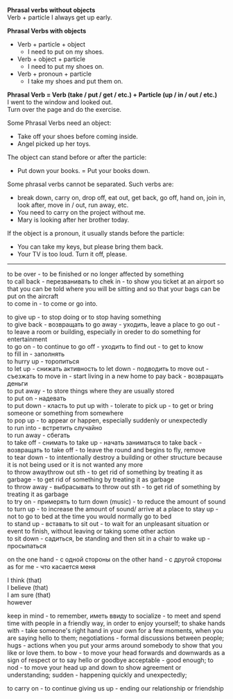 **Phrasal verbs without objects**  
Verb + particle	I always get up early.  

**Phrasal Verbs with objects**  
* Verb + particle + object  
    * I need to put on my shoes.
* Verb + object + particle  
  * I need to put my shoes on.
* Verb + pronoun + particle 
  * I take my shoes and put them on. 

**Phrasal Verb = Verb (take / put / get / etc.) + Particle (up / in / out / etc.)**  
I went to the window and looked out.  
Turn over the page and do the exercise.  

Some Phrasal Verbs need an object:
* Take off your shoes before coming inside.
* Angel picked up her toys.
  
The object can stand before or after the particle:
* Put down your books. = Put your books down.
  
Some phrasal verbs cannot be separated. Such verbs are:
* break down, carry on, drop off, eat out, get back, go off, hand on, join in, look after, move in / out, run away, etc.
* You need to carry on the project without me.
* Mary is looking after her brother today.

If the object is a pronoun, it usually stands before the particle:
* You can take my keys, but please bring them back.
* Your TV is too loud. Turn it off, please.
---

to be over - to be finished or no longer affected by something  
to call back - перезванивать 
to chek in -	to show you ticket at an airport so that you can be told where you will be sitting and so that your bags can be put on the aircraft  
to come in - to come or go into. 





to give up - to stop doing or to stop having something  
to give back - возвращать 
to go away	- уходить, leave a place 
to go out -	to leave a room or building, especially in oreder to do something for entertainment  
to go on -	to continue
to go off - уходить
to find out	- to get to know   
to fill in	- заполнять  
to hurry up	- торопиться  
to let up - снижать активность
to let down - подводить
to move out	- съезжать 
to move in - start living in a new home
to pay back - возвращать деньги  
to put away	- to store things where they are usually stored  
to put on	- надевать  
to put down - класть
to put up with - tolerate
to pick up - to get or bring someone or something from somewhere  
to pop up -	to appear or happen, especially suddenly or unexpectedly  
to run into	- встретить случайно  
to run away	- сбегать  
to take off - снимать
to take up - начать заниматься
to take back - возвращать
to take off -	to leave the round and begins to fly, remove  
to tear down -	to intentionally destroy  a building or other structure because it is not being used or it is not wanted any more   
to throw awaythrow out sth	- to get rid of something by treating it as garbage   	- to get rid of something by treating it as garbage  
to throw away - выбрасывать
to throw out sth	- to get rid of something by treating it as garbage   
to try on - примерять
to turn down (music) - to reduce the amount of sound  
to turn up - to increase the amount of sound/ arrive at a place
to stay up - not to go to bed at the time you would normally go to bed  
to stand up - вставать
to sit out -	to wait for an unpleasant situation or event to finish, without leaving or taking some other action  
to sit down - садиться, be standing and then sit in a chair
to wake up - просыпаться


on the one hand - с одной стороны
on the other hand - с другой стороны
as for me - что касается меня

I think (that)  
I believe (that)  
I am sure (that)  
however  

keep in mind - to remember, иметь ввиду
to socialize - to meet and spend time with people in a friendly way, in order to enjoy yourself;
to shake hands with - take someone's right hand in your own for a few moments, when you are saying hello to them;
negotiations - formal discussions between people;
hugs - actions when you put your arms around somebody to show that you like or love them.
to bow - to move your head forwards and downwards as a sign of respect or to say hello or goodbye
acceptable - good enough;
to nod - to move your head up and down to show agreement or understanding;
sudden - happening quickly and unexpectedly;

to carry on - to continue
giving us up - ending our relationship or friendship